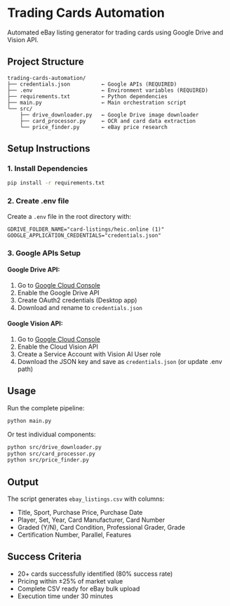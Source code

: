 # Trading Cards Automation

Automated eBay listing generator for trading cards using Google Drive and Vision API.

## Project Structure

```
trading-cards-automation/
├── credentials.json          ← Google APIs (REQUIRED)
├── .env                      ← Environment variables (REQUIRED)
├── requirements.txt          ← Python dependencies
├── main.py                   ← Main orchestration script
└── src/
    ├── drive_downloader.py   ← Google Drive image downloader
    ├── card_processor.py     ← OCR and card data extraction
    └── price_finder.py       ← eBay price research
```

## Setup Instructions

### 1. Install Dependencies
```bash
pip install -r requirements.txt
```

### 2. Create .env file
Create a `.env` file in the root directory with:
```
GDRIVE_FOLDER_NAME="card-listings/heic.online (1)"
GOOGLE_APPLICATION_CREDENTIALS="credentials.json"
```

### 3. Google APIs Setup

#### Google Drive API:
1. Go to [Google Cloud Console](https://console.cloud.google.com/apis/library/drive.googleapis.com)
2. Enable the Google Drive API
3. Create OAuth2 credentials (Desktop app)
4. Download and rename to `credentials.json`

#### Google Vision API:
1. Go to [Google Cloud Console](https://console.cloud.google.com/apis/library/vision.googleapis.com)
2. Enable the Cloud Vision API
3. Create a Service Account with Vision AI User role
4. Download the JSON key and save as `credentials.json` (or update .env path)

## Usage

Run the complete pipeline:
```bash
python main.py
```

Or test individual components:
```bash
python src/drive_downloader.py
python src/card_processor.py
python src/price_finder.py
```

## Output

The script generates `ebay_listings.csv` with columns:
- Title, Sport, Purchase Price, Purchase Date
- Player, Set, Year, Card Manufacturer, Card Number
- Graded (Y/N), Card Condition, Professional Grader, Grade
- Certification Number, Parallel, Features

## Success Criteria

- 20+ cards successfully identified (80% success rate)
- Pricing within ±25% of market value
- Complete CSV ready for eBay bulk upload
- Execution time under 30 minutes 